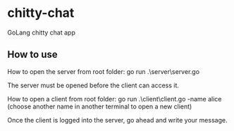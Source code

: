# chitty-chat
GoLang chitty chat app

## How to use

How to open the server from root folder: go run .\server\server.go

The server must be opened before the client can access it.

How to open a client from root folder: go run .\client\client.go -name alice
(choose another name in another terminal to open a new client)

Once the client is logged into the server, go ahead and write your message.
